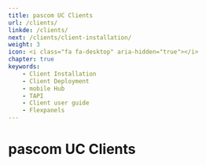 ```yaml
---
title: pascom UC Clients
url: /clients/
linkde: /clients/
next: /clients/client-installation/
weight: 3
icon: <i class="fa fa-desktop" aria-hidden="true"></i>
chapter: true
keywords: 
    - Client Installation
    - Client Deployment
    - mobile Hub
    - TAPI
    - Client user guide
    - Flexpanels
---
```


# pascom UC Clients